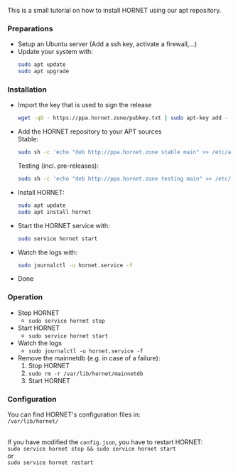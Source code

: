 This is a small tutorial on how to install HORNET using our apt repository.

### Preparations

- Setup an Ubuntu server (Add a ssh key, activate a firewall,...)
- Update your system with:<br>
  ```bash
  sudo apt update
  sudo apt upgrade
  ```

### Installation

- Import the key that is used to sign the release

  ```bash
  wget -qO - https://ppa.hornet.zone/pubkey.txt | sudo apt-key add -
  ```

- Add the HORNET repository to your APT sources<br>
  Stable:
  ```bash
  sudo sh -c 'echo "deb http://ppa.hornet.zone stable main" >> /etc/apt/sources.list.d/hornet.list'
  ```
  Testing (incl. pre-releases):<br>
  ```bash
  sudo sh -c 'echo "deb http://ppa.hornet.zone testing main" >> /etc/apt/sources.list.d/hornet.list'
  ```
- Install HORNET:
  ```bash
  sudo apt update
  sudo apt install hornet
  ```
- Start the HORNET service with:
  ```bash
  sudo service hornet start
  ```
- Watch the logs with:
  ```bash
  sudo journalctl -u hornet.service -f
  ```
- Done

### Operation

- Stop HORNET
  - `sudo service hornet stop`
- Start HORNET
  - `sudo service hornet start`
- Watch the logs
  - `sudo journalctl -u hornet.service -f`
- Remove the mainnetdb (e.g. in case of a failure):
  1. Stop HORNET
  2. `sudo rm -r /var/lib/hornet/mainnetdb`
  3. Start HORNET

### Configuration

You can find HORNET's configuration files in:<br>
`/var/lib/hornet/`<br><br>

If you have modified the `config.json`, you have to restart HORNET:<br>
`sudo service hornet stop && sudo service hornet start`<br>
or<br>
`sudo service hornet restart`
